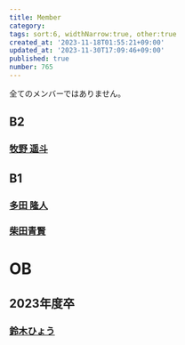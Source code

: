 ```yaml
---
title: Member
category:
tags: sort:6, widthNarrow:true, other:true
created_at: '2023-11-18T01:55:21+09:00'
updated_at: '2023-11-30T17:09:46+09:00'
published: true
number: 765
---
```


全てのメンバーではありません。

## B2
### [牧野 遥斗](https://www.harutiro.net)

## B1
### [多田 隆人](https://satooru.me/)
### [柴田青賢](https://kanakanho.vercel.app/)

# OB
## 2023年度卒
### [鈴木ひょう](https://waflan.net)

